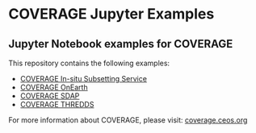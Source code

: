# COVERAGE Jupyter Examples

## Jupyter Notebook examples for COVERAGE

This repository contains the following examples:

* [COVERAGE In-situ Subsetting Service](coverage-iss/coverage-iss.ipynb)
* [COVERAGE OnEarth](coverage-onearth/coverage-onearth.ipynb)
* [COVERAGE SDAP](coverage-sdap)
* [COVERAGE THREDDS](coverage-thredds/coverage-thredds.ipynb)

For more information about COVERAGE, please visit: [coverage.ceos.org](https://coverage.ceos.org/)
